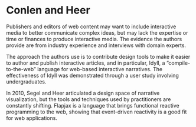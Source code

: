 # Conlen and Heer

Publishers and editors of web content may want to include interactive media to better communicate complex ideas, but may lack the expertise or time or finances to produce interactive media. The evidence the authors provide are from industry experience and interviews with domain experts.

The approach the authors use is to contribute design tools to make it easier to author and publish interactive articles, and in particular, Idyll, a “compile-to-the-web” language for web-based interactive narratives. The effectiveness of Idyll was demonstrated through a user study involving undergraduates. 

In 2010, Segel and Heer articulated a design space of narrative visualization, but the tools and techniques used by practitioners are constantly shifting. Flapjax is a language that brings functional reactive programming to the web, showing that event-driven reactivity is a good fit for web applications.
